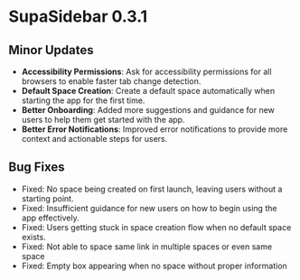 # SupaSidebar 0.3.1

## Minor Updates
- **Accessibility Permissions**: Ask for accessibility permissions for all browsers to enable faster tab change detection.
- **Default Space Creation**: Create a default space automatically when starting the app for the first time.
- **Better Onboarding**: Added more suggestions and guidance for new users to help them get started with the app.
- **Better Error Notifications**: Improved error notifications to provide more context and actionable steps for users.

## Bug Fixes
- Fixed: No space being created on first launch, leaving users without a starting point.
- Fixed: Insufficient guidance for new users on how to begin using the app effectively.
- Fixed: Users getting stuck in space creation flow when no default space exists.
- Fixed: Not able to space same link in multiple spaces or even same space
- Fixed: Empty box appearing when no space without proper information
